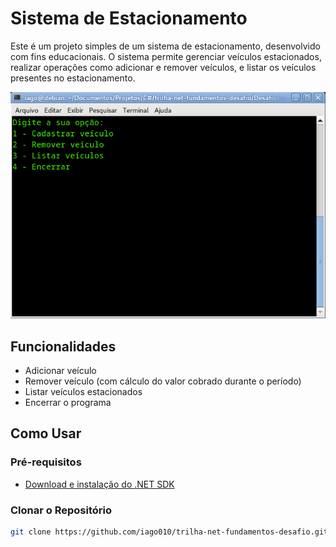 # Sistema de Estacionamento

Este é um projeto simples de um sistema de estacionamento, desenvolvido com fins educacionais. O sistema permite gerenciar veículos estacionados, realizar operações como adicionar e remover veículos, e listar os veículos presentes no estacionamento.

![Imagem do Projeto](print.png)

## Funcionalidades

- Adicionar veículo
- Remover veículo (com cálculo do valor cobrado durante o período)
- Listar veículos estacionados
- Encerrar o programa

## Como Usar

### Pré-requisitos

- [Download e instalação do .NET SDK](https://dotnet.microsoft.com/pt-br/download/dotnet-framework)

### Clonar o Repositório

```bash
git clone https://github.com/iago010/trilha-net-fundamentos-desafio.git
